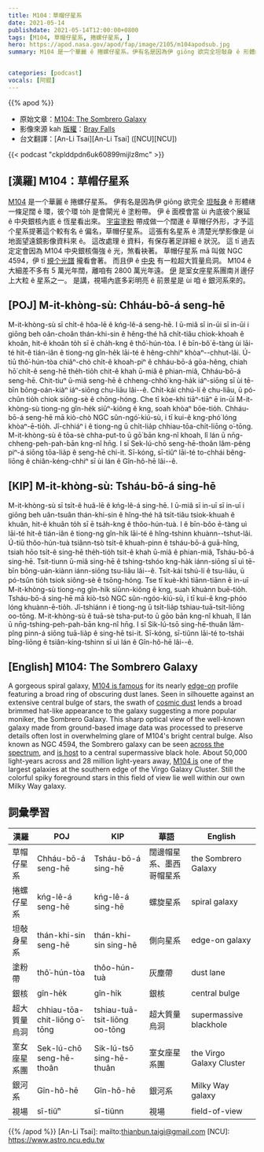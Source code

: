 ```yaml
---
title: M104：草帽仔星系
date: 2021-05-14
publishdate: 2021-05-14T12:00:00+0800
tags: [M104, 草帽仔星系, 捲螺仔星系, ]
hero: https://apod.nasa.gov/apod/fap/image/2105/m104apodsub.jpg
summary: M104 是一个華麗 ê 捲螺仔星系。伊有名是因為伊 giōng 欲完全坦敧身 ê 形體縖一條足闊 ê 環，彼个環 to̍h 是會閘光 ê 塗粉帶。


categories: [podcast]
vocals: [阿錕]
---
```


{{% apod %}}

- 原始文章：[M104: The Sombrero Galaxy](https://apod.nasa.gov/apod/ap210514.html)
- 影像來源 kah [版權][copyright]：[Bray Falls](https://www.instagram.com/astrofalls/)
- 台文翻譯：[An-Li Tsai][An-Li Tsai] ([NCU][NCU])

{{< podcast "ckplddpdn6uk60899mijlz8mc" >}}

## [漢羅] M104：草帽仔星系

[M104][M104 is famous] 是一个華麗 ê 捲螺仔星系。
伊有名是因為伊 giōng 欲完全 [坦敧身][edge-on] ê 形體縖一條足闊 ê 環，彼个環 to̍h 是會閘光 ê 塗粉帶。
伊 ê 面模會當 ùi 內底彼个展延 ê 中央銀核內底 ê 恆星看出來。
[宇宙塗粉][cosmic dust] 帶成做一个闊邊 ê 草帽仔外形，才予這个星系提著這个較有名 ê 偏名，草帽仔星系。
這張有名星系 ê 清楚光學影像是 ùi 地面望遠鏡影像資料來 ê。
這改處理 ê 資料，有保存著足詳細 ê 狀況。
這 tī 過去定定會因為 M104 中央銀核傷強 ê 光，煞看袂著。
草帽仔星系 mā 叫做 NGC 4594，伊 tī [規个光譜][across the spectrum] 攏看會著。
而且伊 ê [中央][is host] 有一粒超大質量烏洞。
M104 ê 大細差不多有 5 萬光年闊，離咱有 2800 萬光年遠。
[伊][M104 is] 是室女座星系團南爿邊仔上大粒 ê 星系之一。
是講，視場內底多彩明亮 ê 前景星是 ùi 咱 ê 銀河系來的。


## [POJ] M-it-khòng-sù: Chháu-bō-á seng-hē

M-it-khòng-sù sī chi̍t-ê hôa-lē ê kńg-lê-á seng-hē.
I ū-miâ sī in-ūi sī in-ūi i giōng beh oân-choân thán-khi-sin ê hêng-thé hâ chi̍t-tiâu chiok-khoah ê khoân, hit-ê khoân to̍h sī ē cha̍h-kng ê thô͘-hún-tòa.
I ê bīn-bô͘ ē-tàng ùi lāi-té hit-ê tián-iân ê tiong-ng gîn-he̍k lāi-té ê hêng-chhiⁿ khòaⁿ--chhut-lâi.
Ú-tiū thô͘-hún-tòa chiâⁿ-chò chi̍t-ê khoah-piⁿ ê chháu-bō-á gōa-hêng, chiah hō͘ chi̍t-ê seng-hē the̍h-tio̍h chit-ê khah ū-miâ ê phian-miâ, Chháu-bō-á seng-hē.
Chit-tiuⁿ ū-miâ seng-hē ê chheng-chhó͘ kng-ha̍k iáⁿ-siōng sī ùi tē-bīn bōng-oán-kiàⁿ iáⁿ-siōng chu-liāu lâi--ê.
Chi̍t-kái chhú-lí ê chu-liāu, ū pó-chûn tio̍h chiok siông-sè ê chōng-hóng.
Che tī kòe-khì tiāⁿ-tiāⁿ ē in-ūi M-it-khòng-sù tiong-ng gîn-he̍k siūⁿ-kiông ê kng, soah khòaⁿ bōe-tio̍h.
Chháu-bō-á seng-hē mā kiò-chò NGC sûn-ngó͘-kiú-sù, i tī kui-ê kng-phó͘ lóng khòaⁿ-ē-tio̍h.
Jî-chhiáⁿ i ê tiong-ng ū chi̍t-lia̍p chhiau-tōa-chit-liōng o͘-tōng.
M-it-khòng-sù ê tōa-sè chha-put-to ū gō͘ bān kng-nî khoah, lî lán ū nn̄g-chheng-peh-pah-bān kng-nî hn̄g.
I sī Sek-lú-chō seng-hē-thoân lâm-pêng piⁿ-á siōng tōa-lia̍p ê seng-hē chi-it.
Sī-kóng, sī-tiûⁿ lāi-té to-chhái bêng-liōng ê chiân-kéng-chhiⁿ sī ùi lán ê Gîn-hô-hē lâi--ê.



## [KIP] M-it-khòng-sù: Tsháu-bō-á sing-hē

M-it-khòng-sù sī tsi̍t-ê huâ-lē ê kńg-lê-á sing-hē.
I ū-miâ sī in-uī sī in-uī i giōng beh uân-tsuân thán-khi-sin ê hîng-thé hâ tsi̍t-tiâu tsiok-khuah ê khuân, hit-ê khuân to̍h sī ē tsa̍h-kng ê thôo-hún-tuà.
I ê bīn-bôo ē-tàng uì lāi-té hit-ê tián-iân ê tiong-ng gîn-hi̍k lāi-té ê hîng-tshinn khuànn--tshut-lâi.
Ú-tiū thôo-hún-tuà tsiânn-tsò tsi̍t-ê khuah-pinn ê tsháu-bō-á guā-hîng, tsiah hōo tsi̍t-ê sing-hē the̍h-tio̍h tsit-ê khah ū-miâ ê phian-miâ, Tsháu-bō-á sing-hē.
Tsit-tiunn ū-miâ sing-hē ê tshing-tshóo kng-ha̍k iánn-siōng sī uì tē-bīn bōng-uán-kiànn iánn-siōng tsu-liāu lâi--ê.
Tsi̍t-kái tshú-lí ê tsu-liāu, ū pó-tsûn tio̍h tsiok siông-sè ê tsōng-hóng.
Tse tī kuè-khì tiānn-tiānn ē in-uī M-it-khòng-sù tiong-ng gîn-hi̍k siūnn-kiông ê kng, suah khuànn buē-tio̍h.
Tsháu-bō-á sing-hē mā kiò-tsò NGC sûn-ngóo-kiú-sù, i tī kui-ê kng-phóo lóng khuànn-ē-tio̍h.
Jî-tshiánn i ê tiong-ng ū tsi̍t-lia̍p tshiau-tuā-tsit-liōng oo-tōng.
M-it-khòng-sù ê tuā-sè tsha-put-to ū gōo bān kng-nî khuah, lî lán ū nn̄g-tshing-peh-pah-bān kng-nî hn̄g.
I sī Sik-lú-tsō sing-hē-thuân lâm-pîng pinn-á siōng tuā-lia̍p ê sing-hē tsi-it.
Sī-kóng, sī-tiûnn lāi-té to-tshái bîng-liōng ê tsiân-kíng-tshinn sī uì lán ê Gîn-hô-hē lâi--ê.

## [English] M104: The Sombrero Galaxy

A gorgeous spiral galaxy, [M104 is famous][M104 is famous] for its nearly [edge-on][edge-on] profile featuring a broad ring of obscuring dust lanes. Seen in silhouette against an extensive central bulge of stars, the swath of [cosmic dust][cosmic dust] lends a broad brimmed hat-like appearance to the galaxy suggesting a more popular moniker, the Sombrero Galaxy. This sharp optical view of the well-known galaxy made from ground-based image data was processed to preserve details often lost in overwhelming glare of M104's bright central bulge. Also known as NGC 4594, the Sombrero galaxy can be seen [across the spectrum][across the spectrum], and [is host][is host] to a central supermassive black hole. About 50,000 light-years across and 28 million light-years away, [M104 is][M104 is] one of the largest galaxies at the southern edge of the Virgo Galaxy Cluster. Still the colorful spiky foreground stars in this field of view lie well within our own Milky Way galaxy.

## 詞彙學習

|漢羅|POJ|KIP|華語|English|
|-|-|-|-|-|
|草帽仔星系|Chháu-bō-á seng-hē|Tsháu-bō-á sing-hē|闊邊帽星系、墨西哥帽星系|the Sombrero Galaxy|
|捲螺仔星系|kńg-lê-á seng-hē|kńg-lê-á sing-hē|螺旋星系|spiral galaxy|
|坦敧身星系|thán-khi-sin seng-hē|thán-khi-sin sing-hē|側向星系|edge-on galaxy|
|塗粉帶|thô͘-hún-tòa|thôo-hún-tuà|灰塵帶|dust lane|
|銀核|gîn-he̍k|gîn-hi̍k|銀核|central bulge|
|超大質量烏洞|chhiau-tōa-chit-liōng o͘-tōng|tshiau-tuā-tsit-liōng oo-tōng|超大質量烏洞|supermassive blackhole|
|室女座星系團|Sek-lú-chō seng-hē-thoân|Sik-lú-tsō sing-hē-thuân|室女座星系團|the Virgo Galaxy Cluster|
|銀河系|Gîn-hô-hē|Gîn-hô-hē|銀河系|Milky Way galaxy|
|視場|sī-tiûⁿ|sī-tiûnn|視場|field-of-view|

{{% /apod %}}
[An-Li Tsai]: mailto:thianbun.taigi@gmail.com
[NCU]: https://www.astro.ncu.edu.tw

[copyright]: https://apod.nasa.gov/apod/fap/lib/about_apod.html#srapply

[M104 is famous]:http://messier.seds.org/m/m104.html
[edge-on]:https://apod.nasa.gov/apod/ap010510.html
[cosmic dust]:https://apod.nasa.gov/apod/ap190101.html
[across the spectrum]:https://apod.nasa.gov/apod/ap070505.html
[is host]:https://arxiv.org/abs/1107.1238
[M104 is]:https://svs.gsfc.nasa.gov/30855
